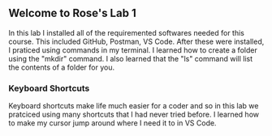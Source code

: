 ## Welcome to Rose's Lab 1

In this lab I installed all of the requiremented softwares needed for this course. This included GitHub, Postman, VS Code.
After these were installed, I praticed using commands in my terminal. I learned how to create a folder using the "mkdir" command. I also learned that the "ls" command will list the contents of a folder for you. 

### Keyboard Shortcuts

Keyboard shortcuts make life much easier for a coder and so in this lab we pratciced using many shortcuts that I had never tried before. I learned how to make my cursor jump around where I need it to in VS Code.

